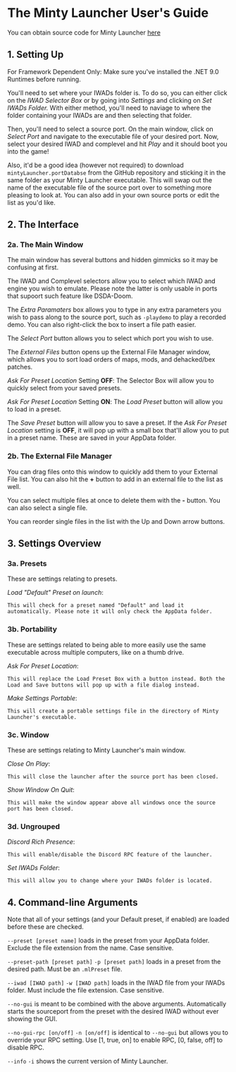 # The Minty Launcher User's Guide

You can obtain source code for Minty Launcher [here](https://github.com/PENGUINCODER1/Minty-Launcher)

## 1. Setting Up
For Framework Dependent Only: Make sure you've installed the .NET 9.0 Runtimes before running.

You'll need to set where your IWADs folder is. To do so, you can either click on the *IWAD Selector Box* or by going into *Settings* and clicking on *Set IWADs Folder.* 
With either method, you'll need to naviage to where the folder containing your IWADs are and then selecting that folder.

Then, you'll need to select a source port. On the main window, click on *Select Port* and navigate to the executable file of your desired port.
Now, select your desired IWAD and complevel and hit *Play* and it should boot you into the game!

Also, it'd be a good idea (however not required) to download `mintyLauncher.portDatabse` from the GitHub repository and sticking it in the same folder as your Minty Launcher executable.
This will swap out the name of the executable file of the source port over to something more pleasing to look at. You can also add in your own source ports or edit the list as you'd like.

## 2. The Interface

### 2a. The Main Window
The main window has several buttons and hidden gimmicks so it may be confusing at first.

The IWAD and Complevel selectors allow you to select which IWAD and engine you wish to emulate. Please note the latter is only usable in ports that supoort such feature like DSDA-Doom.

The *Extra Paramaters* box allows you to type in any extra parameters you wish to pass along to the source port, such as `-playdemo` to play a recorded demo.
You can also right-click the box to insert a file path easier.

The *Select Port* button allows you to select which port you wish to use.

The *External Files* button opens up the External File Manager window, which allows you to sort load orders of maps, mods, and dehacked/bex patches.

*Ask For Preset Location* Setting **OFF**: The Selector Box will allow you to quickly select from your saved presets.

*Ask For Preset Location* Setting **ON**: The *Load Preset* button will allow you to load in a preset.

The *Save Preset* button will allow you to save a preset. If the *Ask For Preset Location* setting is **OFF**, it will pop up with a small box that'll allow you to put in a preset name. These are saved in your AppData folder.

### 2b. The External File Manager
You can drag files onto this window to quickly add them to your External File list. You can also hit the **+** button to add in an external file to the list as well.

You can select multiple files at once to delete them with the **-** button. You can also select a single file.

You can reorder single files in the list with the Up and Down arrow buttons.

## 3. Settings Overview

### 3a. Presets
These are settings relating to presets.

*Load "Default" Preset on launch*: 

	This will check for a preset named "Default" and load it automatically. Please note it will only check the AppData folder.
	
### 3b. Portability
These are settings related to being able to more easily use the same executable across multiple computers, like on a thumb drive.

*Ask For Preset Location*:

	This will replace the Load Preset Box with a button instead. Both the Load and Save buttons will pop up with a file dialog instead.
	
*Make Settings Portable*:
	
	This will create a portable settings file in the directory of Minty Launcher's executable.
	
### 3c. Window
These are settings relating to Minty Launcher's main window.

*Close On Play*:

	This will close the launcher after the source port has been closed.
	
*Show Window On Quit*:

	This will make the window appear above all windows once the source port has been closed.
	
### 3d. Ungrouped

*Discord Rich Presence*:

	This will enable/disable the Discord RPC feature of the launcher.
	
*Set IWADs Folder*:

	This will allow you to change where your IWADs folder is located.
	
## 4. Command-line Arguments
Note that all of your settings (and your Default preset, if enabled) are loaded before these are checked.

`--preset [preset name]` loads in the preset from your AppData folder. Exclude the file extension from the name. Case sensitive.

`--preset-path [preset path]` `-p [preset path]` loads in a preset from the desired path. Must be an `.mlPreset` file.

`--iwad [IWAD path]` `-w [IWAD path]` loads in the IWAD file from your IWADs folder. Must include the file extension. Case sensitive.

`--no-gui` is meant to be combined with the above arguments. Automatically starts the sourceport from the preset with the desired IWAD without ever showing the GUI.

`--no-gui-rpc [on/off]` `-n [on/off]` is identical to `--no-gui` but allows you to override your RPC setting. Use [1, true, on] to enable RPC, [0, false, off] to disable RPC.

`--info` `-i` shows the current version of Minty Launcher.